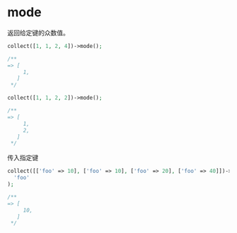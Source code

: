 # mode

返回给定键的众数值。


```php
collect([1, 1, 2, 4])->mode();

/**
=> [
     1,
   ]
 */
```

```php
collect([1, 1, 2, 2])->mode();

/**
=> [
     1,
     2,
   ]
 */
```

传入指定键

```php
collect([['foo' => 10], ['foo' => 10], ['foo' => 20], ['foo' => 40]])->mode(
  'foo'
);

/**
=> [
     10,
   ]
 */
```
